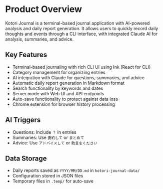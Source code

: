 # Product Overview

Kotori Journal is a terminal-based journal application with AI-powered analysis and daily report generation. It allows users to quickly record daily thoughts and events through a CLI interface, with integrated Claude AI for analysis, summaries, and advice.

## Key Features

- Terminal-based journaling with rich CLI UI using Ink (React for CLI)
- Category management for organizing entries
- AI integration with Claude for questions, summaries, and advice
- Automatic daily report generation in Markdown format
- Search functionality by keywords and dates
- Server mode with Web UI and API endpoints
- Auto-save functionality to protect against data loss
- Chrome extension for browser history processing

## AI Triggers

- Questions: Include `？` in entries
- Summaries: Use `要約して` or `まとめて`
- Advice: Use `アドバイスして` or `助言をください`

## Data Storage

- Daily reports saved as `YYYY/MM/DD.md` in `kotori-journal-data/`
- Configuration stored in JSON files
- Temporary files in `.temp/` for auto-save